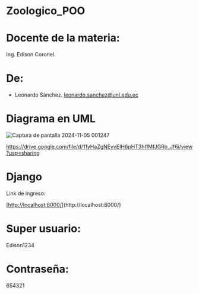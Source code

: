 # Zoologico_POO

# Docente de la materia:
Ing. Edison Coronel.

# De:
- Leonardo Sánchez.
  leonardo.sanchez@unl.edu.ec


# Diagrama en UML

![Captura de pantalla 2024-11-05 001247](https://github.com/user-attachments/assets/db952290-0c0e-42f8-bc36-c3080b7ecdd5)



https://drive.google.com/file/d/11yHaZgNEyvEIH6pHT3hl1MfJGRo_Jf6i/view?usp=sharing


# Django
Link de ingreso:

[[http://localhost:8000/](http://localhost:8000/)](http://localhost:8000/)

# Super usuario:
Edison1234
# Contraseña:
654321
